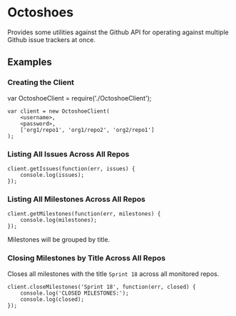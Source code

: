 # Octoshoes

Provides some utilities against the Github API for operating against multiple Github issue trackers at once.

## Examples

### Creating the Client

var OctoshoeClient = require('./OctoshoeClient');

    var client = new OctoshoeClient(
        <username>,
        <password>,
        ['org1/repo1', 'org1/repo2', 'org2/repo1']
    );

### Listing All Issues Across All Repos

    client.getIssues(function(err, issues) {
        console.log(issues);
    });

### Listing All Milestones Across All Repos

    client.getMilestones(function(err, milestones) {
        console.log(milestones);
    });

Milestones will be grouped by title.

### Closing Milestones by Title Across All Repos

Closes all milestones with the title `Sprint 18` across all monitored repos.

    client.closeMilestones('Sprint 18', function(err, closed) {
        console.log('CLOSED MILESTONES:');
        console.log(closed);
    });
